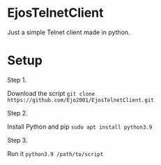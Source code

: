 # EjosTelnetClient

Just a simple Telnet client made in python.

# Setup

Step 1. 

Download the script ```git clone https://github.com/Ejo2001/EjosTelnetClient.git```

Step 2.

Install Python and pip ```sudo apt install python3.9```  

Step 3. 

Run it ```python3.9 /path/to/script```
